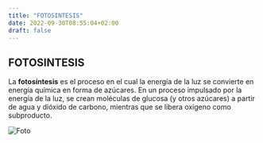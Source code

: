 ```yaml
---
title: "FOTOSINTESIS"
date: 2022-09-30T08:55:04+02:00
draft: false
---
```


## FOTOSINTESIS

La **fotosíntesis** es el proceso en el cual la energía de la luz se convierte en energía química en forma de azúcares. En un proceso impulsado por la energía de la luz, se crean moléculas de glucosa (y otros azúcares) a partir de agua y dióxido de carbono, mientras que se libera oxígeno como subproducto. 

![Foto](https://s1.significados.com/foto/photosynthesis-3498260-1280_bg.jpg)